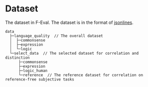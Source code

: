 # Dataset

The dataset in F-Eval. The dataset is in the format of [jsonlines](https://jsonlines.org/).

```tree
data
  ├─language_quality  // The overall dataset
  │  ├─commonsense
  │  ├─expression
  │  └─logic
  └─select_data  // The selected dataset for correlation and distinction
      ├─commonsense
      ├─expression
      ├─logic_human
      └─reference  // The reference dataset for correlation on reference-free subjective tasks
```